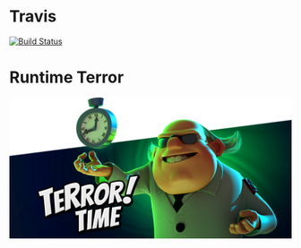 # Travis
[![Build Status](https://travis-ci.com/ucsd-cse112/team9-webcomponent.svg?token=SYYH9pqzsbfveDCnEAbx&branch=master)](https://travis-ci.com/ucsd-cse112/team9-webcomponent)

# Runtime Terror
![](images/time_terror.png)

